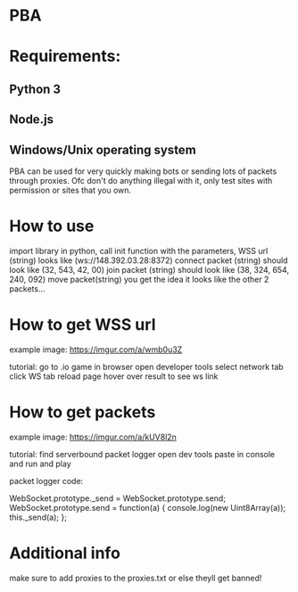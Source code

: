 # PBA


# Requirements:
## Python 3
## Node.js
## Windows/Unix operating system

PBA can be used for very quickly making bots or sending lots of packets through proxies.
Ofc don't do anything illegal with it, only test sites with permission or sites that you own.

# How to use
import library in python,
call init function with the parameters,
WSS url (string) looks like (ws://148.392.03.28:8372)
connect packet (string) should look like (32, 543, 42, 00)
join packet (string) should look like (38, 324, 654, 240, 092)
move packet(string) you get the idea it looks like the other 2 packets...


# How to get WSS url
example image: https://imgur.com/a/wmb0u3Z

tutorial:
go to .io game in browser
open developer tools
select network tab
click WS tab
reload page
hover over result to see ws link

# How to get packets
example image: https://imgur.com/a/kUV8l2n

tutorial:
find serverbound packet logger
open dev tools
paste in console and run
and play

packet logger code:



WebSocket.prototype._send = WebSocket.prototype.send;
WebSocket.prototype.send = function(a) {
          console.log(new Uint8Array(a));
          this._send(a);
};

# Additional info
make sure to add proxies to the proxies.txt or else theyll get banned!

